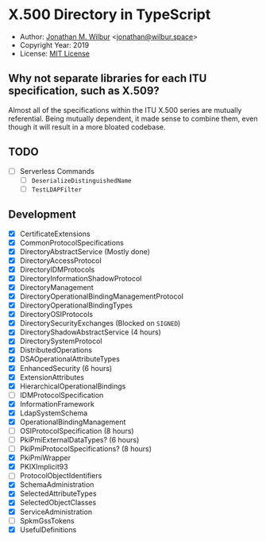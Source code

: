 # X.500 Directory in TypeScript

* Author: [Jonathan M. Wilbur](https://github.com/JonathanWilbur) <[jonathan@wilbur.space](mailto:jonathan@wilbur.space)>
* Copyright Year: 2019
* License: [MIT License](https://mit-license.org/)

## Why not separate libraries for each ITU specification, such as X.509?

Almost all of the specifications within the ITU X.500 series are mutually
referential. Being mutually dependent, it made sense to combine them, even
though it will result in a more bloated codebase.

## TODO

- [ ] Serverless Commands
  - [ ] `DeserializeDistinguishedName`
  - [ ] `TestLDAPFilter`

## Development

- [x] CertificateExtensions
- [x] CommonProtocolSpecifications
- [x] DirectoryAbstractService (Mostly done)
- [x] DirectoryAccessProtocol
- [x] DirectoryIDMProtocols
- [x] DirectoryInformationShadowProtocol
- [x] DirectoryManagement
- [x] DirectoryOperationalBindingManagementProtocol
- [x] DirectoryOperationalBindingTypes
- [x] DirectoryOSIProtocols
- [x] DirectorySecurityExchanges (Blocked on `SIGNED`)
- [x] DirectoryShadowAbstractService (4 hours)
- [x] DirectorySystemProtocol
- [x] DistributedOperations
- [x] DSAOperationalAttributeTypes
- [x] EnhancedSecurity (6 hours)
- [x] ExtensionAttributes
- [x] HierarchicalOperationalBindings
- [ ] IDMProtocolSpecification
- [x] InformationFramework
- [x] LdapSystemSchema
- [x] OperationalBindingManagement
- [ ] OSIProtocolSpecification (8 hours)
- [ ] PkiPmiExternalDataTypes? (6 hours)
- [ ] PkiPmiProtocolSpecifications? (8 hours)
- [x] PkiPmiWrapper
- [x] PKIXImplicit93
- [ ] ProtocolObjectIdentifiers
- [x] SchemaAdministration
- [x] SelectedAttributeTypes
- [x] SelectedObjectClasses
- [x] ServiceAdministration
- [ ] SpkmGssTokens
- [x] UsefulDefinitions
